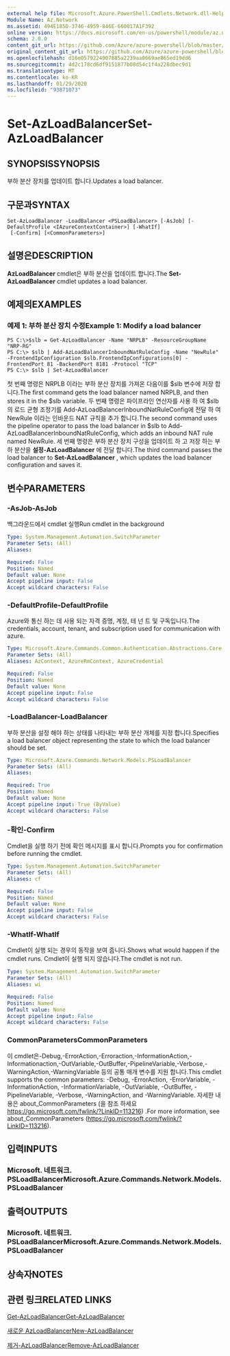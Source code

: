 ```yaml
---
external help file: Microsoft.Azure.PowerShell.Cmdlets.Network.dll-Help.xml
Module Name: Az.Network
ms.assetid: 494E185D-3746-4959-846E-660017A1F392
online version: https://docs.microsoft.com/en-us/powershell/module/az.network/set-azloadbalancer
schema: 2.0.0
content_git_url: https://github.com/Azure/azure-powershell/blob/master/src/Network/Network/help/Set-AzLoadBalancer.md
original_content_git_url: https://github.com/Azure/azure-powershell/blob/master/src/Network/Network/help/Set-AzLoadBalancer.md
ms.openlocfilehash: d16e0579224907885a2239aa0669ae865ed19dd6
ms.sourcegitcommit: 4d2c178cd6df9151877b08d54c1f4a228dbec9d1
ms.translationtype: MT
ms.contentlocale: ko-KR
ms.lasthandoff: 01/29/2020
ms.locfileid: "93871073"
---
```

# <span data-ttu-id="e51f5-101">Set-AzLoadBalancer</span><span class="sxs-lookup"><span data-stu-id="e51f5-101">Set-AzLoadBalancer</span></span>

## <span data-ttu-id="e51f5-102">SYNOPSIS</span><span class="sxs-lookup"><span data-stu-id="e51f5-102">SYNOPSIS</span></span>
<span data-ttu-id="e51f5-103">부하 분산 장치를 업데이트 합니다.</span><span class="sxs-lookup"><span data-stu-id="e51f5-103">Updates a load balancer.</span></span>

## <span data-ttu-id="e51f5-104">구문과</span><span class="sxs-lookup"><span data-stu-id="e51f5-104">SYNTAX</span></span>

```
Set-AzLoadBalancer -LoadBalancer <PSLoadBalancer> [-AsJob] [-DefaultProfile <IAzureContextContainer>] [-WhatIf]
 [-Confirm] [<CommonParameters>]
```

## <span data-ttu-id="e51f5-105">설명은</span><span class="sxs-lookup"><span data-stu-id="e51f5-105">DESCRIPTION</span></span>
<span data-ttu-id="e51f5-106">**AzLoadBalancer** cmdlet은 부하 분산을 업데이트 합니다.</span><span class="sxs-lookup"><span data-stu-id="e51f5-106">The **Set-AzLoadBalancer** cmdlet updates a load balancer.</span></span>

## <span data-ttu-id="e51f5-107">예제의</span><span class="sxs-lookup"><span data-stu-id="e51f5-107">EXAMPLES</span></span>

### <span data-ttu-id="e51f5-108">예제 1: 부하 분산 장치 수정</span><span class="sxs-lookup"><span data-stu-id="e51f5-108">Example 1: Modify a load balancer</span></span>
```
PS C:\>$slb = Get-AzLoadBalancer -Name "NRPLB" -ResourceGroupName "NRP-RG"
PS C:\> $slb | Add-AzLoadBalancerInboundNatRuleConfig -Name "NewRule" -FrontendIpConfiguration $slb.FrontendIpConfigurations[0] -FrontendPort 81 -BackendPort 8181 -Protocol "TCP"
PS C:\> $slb | Set-AzLoadBalancer
```

<span data-ttu-id="e51f5-109">첫 번째 명령은 NRPLB 이라는 부하 분산 장치를 가져온 다음이를 $slb 변수에 저장 합니다.</span><span class="sxs-lookup"><span data-stu-id="e51f5-109">The first command gets the load balancer named NRPLB, and then stores it in the $slb variable.</span></span>
<span data-ttu-id="e51f5-110">두 번째 명령은 파이프라인 연산자를 사용 하 여 $slb의 로드 균형 조정기를 Add-AzLoadBalancerInboundNatRuleConfig에 전달 하 여 NewRule 이라는 인바운드 NAT 규칙을 추가 합니다.</span><span class="sxs-lookup"><span data-stu-id="e51f5-110">The second command uses the pipeline operator to pass the load balancer in $slb to Add-AzLoadBalancerInboundNatRuleConfig, which adds an inbound NAT rule named NewRule.</span></span>
<span data-ttu-id="e51f5-111">세 번째 명령은 부하 분산 장치 구성을 업데이트 하 고 저장 하는 부하 분산을 **설정-AzLoadBalancer** 에 전달 합니다.</span><span class="sxs-lookup"><span data-stu-id="e51f5-111">The third command passes the load balancer to **Set-AzLoadBalancer** , which updates the load balancer configuration and saves it.</span></span>

## <span data-ttu-id="e51f5-112">변수</span><span class="sxs-lookup"><span data-stu-id="e51f5-112">PARAMETERS</span></span>

### <span data-ttu-id="e51f5-113">-AsJob</span><span class="sxs-lookup"><span data-stu-id="e51f5-113">-AsJob</span></span>
<span data-ttu-id="e51f5-114">백그라운드에서 cmdlet 실행</span><span class="sxs-lookup"><span data-stu-id="e51f5-114">Run cmdlet in the background</span></span>

```yaml
Type: System.Management.Automation.SwitchParameter
Parameter Sets: (All)
Aliases:

Required: False
Position: Named
Default value: None
Accept pipeline input: False
Accept wildcard characters: False
```

### <span data-ttu-id="e51f5-115">-DefaultProfile</span><span class="sxs-lookup"><span data-stu-id="e51f5-115">-DefaultProfile</span></span>
<span data-ttu-id="e51f5-116">Azure와 통신 하는 데 사용 되는 자격 증명, 계정, 테 넌 트 및 구독입니다.</span><span class="sxs-lookup"><span data-stu-id="e51f5-116">The credentials, account, tenant, and subscription used for communication with azure.</span></span>

```yaml
Type: Microsoft.Azure.Commands.Common.Authentication.Abstractions.Core.IAzureContextContainer
Parameter Sets: (All)
Aliases: AzContext, AzureRmContext, AzureCredential

Required: False
Position: Named
Default value: None
Accept pipeline input: False
Accept wildcard characters: False
```

### <span data-ttu-id="e51f5-117">-LoadBalancer</span><span class="sxs-lookup"><span data-stu-id="e51f5-117">-LoadBalancer</span></span>
<span data-ttu-id="e51f5-118">부하 분산을 설정 해야 하는 상태를 나타내는 부하 분산 개체를 지정 합니다.</span><span class="sxs-lookup"><span data-stu-id="e51f5-118">Specifies a load balancer object representing the state to which the load balancer should be set.</span></span>

```yaml
Type: Microsoft.Azure.Commands.Network.Models.PSLoadBalancer
Parameter Sets: (All)
Aliases:

Required: True
Position: Named
Default value: None
Accept pipeline input: True (ByValue)
Accept wildcard characters: False
```

### <span data-ttu-id="e51f5-119">-확인</span><span class="sxs-lookup"><span data-stu-id="e51f5-119">-Confirm</span></span>
<span data-ttu-id="e51f5-120">Cmdlet을 실행 하기 전에 확인 메시지를 표시 합니다.</span><span class="sxs-lookup"><span data-stu-id="e51f5-120">Prompts you for confirmation before running the cmdlet.</span></span>

```yaml
Type: System.Management.Automation.SwitchParameter
Parameter Sets: (All)
Aliases: cf

Required: False
Position: Named
Default value: None
Accept pipeline input: False
Accept wildcard characters: False
```

### <span data-ttu-id="e51f5-121">-WhatIf</span><span class="sxs-lookup"><span data-stu-id="e51f5-121">-WhatIf</span></span>
<span data-ttu-id="e51f5-122">Cmdlet이 실행 되는 경우의 동작을 보여 줍니다.</span><span class="sxs-lookup"><span data-stu-id="e51f5-122">Shows what would happen if the cmdlet runs.</span></span> <span data-ttu-id="e51f5-123">Cmdlet이 실행 되지 않습니다.</span><span class="sxs-lookup"><span data-stu-id="e51f5-123">The cmdlet is not run.</span></span>

```yaml
Type: System.Management.Automation.SwitchParameter
Parameter Sets: (All)
Aliases: wi

Required: False
Position: Named
Default value: None
Accept pipeline input: False
Accept wildcard characters: False
```

### <span data-ttu-id="e51f5-124">CommonParameters</span><span class="sxs-lookup"><span data-stu-id="e51f5-124">CommonParameters</span></span>
<span data-ttu-id="e51f5-125">이 cmdlet은-Debug,-ErrorAction,-Erroraction,-InformationAction,-Informationaction,-OutVariable,-OutBuffer,-PipelineVariable,-Verbose,-WarningAction,-WarningVariable 등의 공통 매개 변수를 지원 합니다.</span><span class="sxs-lookup"><span data-stu-id="e51f5-125">This cmdlet supports the common parameters: -Debug, -ErrorAction, -ErrorVariable, -InformationAction, -InformationVariable, -OutVariable, -OutBuffer, -PipelineVariable, -Verbose, -WarningAction, and -WarningVariable.</span></span> <span data-ttu-id="e51f5-126">자세한 내용은 about_CommonParameters (을 참조 하세요 https://go.microsoft.com/fwlink/?LinkID=113216) .</span><span class="sxs-lookup"><span data-stu-id="e51f5-126">For more information, see about_CommonParameters (https://go.microsoft.com/fwlink/?LinkID=113216).</span></span>

## <span data-ttu-id="e51f5-127">입력</span><span class="sxs-lookup"><span data-stu-id="e51f5-127">INPUTS</span></span>

### <span data-ttu-id="e51f5-128">Microsoft. 네트워크. PSLoadBalancer</span><span class="sxs-lookup"><span data-stu-id="e51f5-128">Microsoft.Azure.Commands.Network.Models.PSLoadBalancer</span></span>

## <span data-ttu-id="e51f5-129">출력</span><span class="sxs-lookup"><span data-stu-id="e51f5-129">OUTPUTS</span></span>

### <span data-ttu-id="e51f5-130">Microsoft. 네트워크. PSLoadBalancer</span><span class="sxs-lookup"><span data-stu-id="e51f5-130">Microsoft.Azure.Commands.Network.Models.PSLoadBalancer</span></span>

## <span data-ttu-id="e51f5-131">상속자</span><span class="sxs-lookup"><span data-stu-id="e51f5-131">NOTES</span></span>

## <span data-ttu-id="e51f5-132">관련 링크</span><span class="sxs-lookup"><span data-stu-id="e51f5-132">RELATED LINKS</span></span>

[<span data-ttu-id="e51f5-133">Get-AzLoadBalancer</span><span class="sxs-lookup"><span data-stu-id="e51f5-133">Get-AzLoadBalancer</span></span>](./Get-AzLoadBalancer.md)

[<span data-ttu-id="e51f5-134">새로운 AzLoadBalancer</span><span class="sxs-lookup"><span data-stu-id="e51f5-134">New-AzLoadBalancer</span></span>](./New-AzLoadBalancer.md)

[<span data-ttu-id="e51f5-135">제거-AzLoadBalancer</span><span class="sxs-lookup"><span data-stu-id="e51f5-135">Remove-AzLoadBalancer</span></span>](./Remove-AzLoadBalancer.md)


